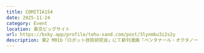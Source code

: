 ```yaml
---
title: COMITIA154
date: 2025-11-24
category: Event
location: 東京ビッグサイト
url: https://bsky.app/profile/tohu-sand.com/post/3lynmbu3i2s2y
description: 東2 M01b「ロボット技術研究会」にて新刊漫画『ペンタナール・オクタノール・ノナナール』（本文20ページ、500円）を販売します。Webでの販売予定はありません。
---
```


